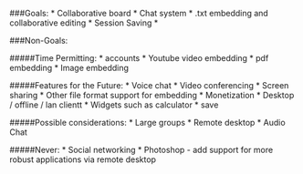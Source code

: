 ###Goals:
	* Collaborative board
	* Chat system
	* .txt embedding and collaborative editing
	* Session Saving
	*

###Non-Goals:  

#####Time Permitting:
	* accounts
	* Youtube video embedding
	* pdf embedding
	* Image embedding

#####Features for the Future:
	* Voice chat
	* Video conferencing
	* Screen sharing
	* Other file format support for embedding
	* Monetization
	* Desktop / offline / lan clientt
	* Widgets such as calculator
	* save

#####Possible considerations:
	* Large groups
	* Remote desktop
	* Audio Chat

#####Never:
	* Social networking
	* Photoshop - add support for more robust applications via remote desktop
